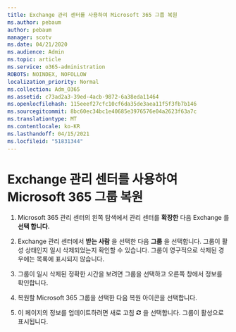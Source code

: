 ```yaml
---
title: Exchange 관리 센터를 사용하여 Microsoft 365 그룹 복원
ms.author: pebaum
author: pebaum
manager: scotv
ms.date: 04/21/2020
ms.audience: Admin
ms.topic: article
ms.service: o365-administration
ROBOTS: NOINDEX, NOFOLLOW
localization_priority: Normal
ms.collection: Adm_O365
ms.assetid: c73ad2a3-39ed-4acb-9872-6a38eda11464
ms.openlocfilehash: 115eeef27cfc10cf6da35de3aea11f5f3fb7b146
ms.sourcegitcommit: 8bc60ec34bc1e40685e3976576e04a2623f63a7c
ms.translationtype: MT
ms.contentlocale: ko-KR
ms.lasthandoff: 04/15/2021
ms.locfileid: "51831344"
---
```

# <a name="restore-a-microsoft-365-group-using-the-exchange-admin-center"></a>Exchange 관리 센터를 사용하여 Microsoft 365 그룹 복원

1. Microsoft 365 관리 센터의 왼쪽 탐색에서 관리 센터를 **확장한** 다음 Exchange 를 **선택 합니다.**
    
2. Exchange 관리 센터에서 **받는 사람** 을 선택한 다음 **그룹** 을 선택합니다. 그룹이 활성 상태인지 일시 삭제되었는지 확인할 수 있습니다. 그룹이 영구적으로 삭제된 경우에는 목록에 표시되지 않습니다.
    
3. 그룹이 일시 삭제된 정확한 시간을 보려면 그룹을 선택하고 오른쪽 창에서 정보를 확인합니다.
    
4. 복원할 Microsoft 365 그룹을 선택한 다음 복원 아이콘을 선택합니다.
    
5. 이 페이지의 정보를 업데이트하려면 새로 고침 ![새로 고침 아이콘](media/6464df90-2a91-4c1f-92a6-9a38c7696ac3.gif) 을 선택합니다. 그룹이 활성으로 표시됩니다. 
    

